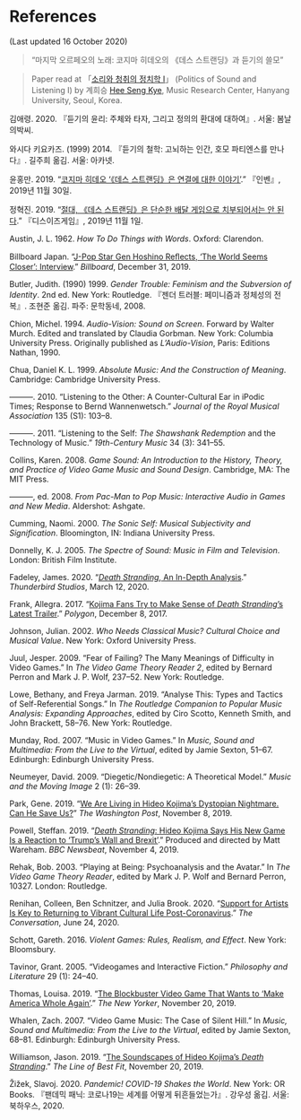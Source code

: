 # References

(Last updated 16 October 2020)

> “마지막 오르페오의 노래: 코지마 히데오의 《데스 스트랜딩》과 듣기의 쓸모”

> Paper read at 「[소리와 청취의 정치학 I](http://mrc.hanyang.ac.kr/politics-sound-listening-i/program/)」 (Politics of Sound and Listening I) by 계희승 [Hee Seng Kye](https://undoingmusicology.com), Music Research Center, Hanyang University, Seoul, Korea.

김애령. 2020. 『듣기의 윤리: 주체와 타자, 그리고 정의의 환대에 대하여』. 서울: 봄날의박씨.

와시다 키요카즈. (1999) 2014. 『듣기의 철학: 고뇌하는 인간, 호모 파티엔스를 만나다』. 길주희 옮김. 서울: 아카넷.

윤홍만. 2019. “[코지마 히데오 ‘《데스 스트랜딩》은 연결에 대한 이야기’](http://www.inven.co.kr/webzine/news/?news=230801).” 『인벤』, 2019년 11월 30일.

정혁진. 2019. “[절대, 《데스 스트랜딩》은 단순한 배달 게임으로 치부되어서는 안 된다](https://www.thisisgame.com/webzine/news/nboard/16/?n=99113).” 『디스이즈게임』, 2019년 11월 1일.

Austin, J. L. 1962. *How To Do Things with Words*. Oxford: Clarendon.

Billboard Japan. “[J-Pop Star Gen Hoshino Reﬂects, ‘The World Seems Closer’: Interview](https://www.billboard.com/index.php/articles/news/international/8547194/japan-gen-hoshino-pop-virus-tour-interview).” *Billboard*, December 31, 2019.

Butler, Judith. (1990) 1999. *Gender Trouble: Feminism and the Subversion of Identity*. 2nd ed. New York: Routledge. 『젠더 트러블: 페미니즘과 정체성의 전복』. 조현준 옮김. 파주: 문학동네, 2008.

Chion, Michel. 1994. *Audio-Vision: Sound on Screen*. Forward by Walter Murch. Edited and translated by Claudia Gorbman. New York: Columbia University Press. Originally published as *L’Audio-Vision*, Paris: Editions Nathan, 1990.

Chua, Daniel K. L. 1999. *Absolute Music: And the Construction of Meaning*. Cambridge: Cambridge University Press.

———. 2010. “Listening to the Other: A Counter-Cultural Ear in iPodic Times; Response to Bernd Wannenwetsch.” *‌Journal of the Royal Musical Association* 135 (S1): 103–8.

———. 2011. “Listening to the Self: *The Shawshank Redemption* and the Technology of Music.” *19th-Century Music* 34 (3): 341–55.

Collins, Karen. 2008. *Game Sound: An Introduction to the History, Theory, and Practice of Video Game Music and Sound Design*. Cambridge, MA: The MIT Press.

———, ed. 2008. *From Pac-Man to Pop Music: Interactive Audio in Games and New Media*. Aldershot: Ashgate.

Cumming, Naomi. 2000. *The Sonic Self: Musical Subjectivity and Signification*. Bloomington, IN: Indiana University Press.

Donnelly, K. J. 2005. *The Spectre of Sound: Music in Film and Television*. London: British Film Institute.

Fadeley, James. 2020. “[*Death Stranding*, An In-Depth Analysis](https://tbirdstudios.com/game-reviews/death-stranding-an-in-depth-analysis/).” *Thunderbird Studios*, March 12, 2020.

Frank, Allegra. 2017. “[Kojima Fans Try to Make Sense of *Death Stranding*’s Latest Trailer](https://www.polygon.com/2017/12/8/16752560/death-stranding-new-trailer-2017-theory).” *Polygon*, December 8, 2017.

Johnson, Julian. 2002. *Who Needs Classical Music? Cultural Choice and Musical Value*. New York: Oxford University Press.

Juul, Jesper. 2009. “Fear of Failing? The Many Meanings of Difficulty in Video Games.” In *The Video Game Theory Reader 2*, edited by Bernard Perron and Mark J. P. Wolf, 237–52. New York: Routledge.

Lowe, Bethany, and Freya Jarman. 2019. “Analyse This: Types and Tactics of Self-Referential Songs.” In *The Routledge Companion to Popular Music Analysis: Expanding Approaches*, edited by Ciro Scotto, Kenneth Smith, and John Brackett, 58–76. New York: Routledge.

Munday, Rod. 2007. “Music in Video Games.” In *Music, Sound and Multimedia: From the Live to the Virtual*, edited by Jamie Sexton, 51–67. Edinburgh: Edinburgh University Press.

Neumeyer, David. 2009. “Diegetic/Nondiegetic: A Theoretical Model.” *Music and the Moving Image* 2 (1): 26–39.

Park, Gene. 2019. “[We Are Living in Hideo Kojima’s Dystopian Nightmare. Can He Save Us?](https://www.washingtonpost.com/video-games/2019/11/08/we-are-living-hideo-kojimas-dystopian-nightmare-can-he-save-us/)” *The Washington Post*, November 8, 2019.

Powell, Steffan. 2019. “[*Death Stranding*: Hideo Kojima Says His New Game Is a Reaction to ‘Trump’s Wall and Brexit’](https://www.bbc.com/news/av/newsbeat-50269587).” Produced and directed by Matt Wareham. *BBC Newsbeat*, November 4, 2019.

Rehak, Bob. 2003. “Playing at Being: Psychoanalysis and the Avatar.” In *The Video Game Theory Reader*, edited by Mark J. P. Wolf and Bernard Perron, 10327. London: Routledge.

Renihan, Colleen, Ben Schnitzer, and Julia Brook. 2020. “[Support for Artists Is Key to Returning to Vibrant Cultural Life Post-Coronavirus](https://theconversation.com/support-for-artists-is-key-to-returning-to-vibrant-cultural-life-post-coronavirus-138048).” *The Conversation*, June 24, 2020.

Schott, Gareth. 2016. *Violent Games: Rules, Realism, and Effect*. New York: Bloomsbury.

Tavinor, Grant. 2005. “Videogames and Interactive Fiction.” *Philosophy and Literature* 29 (1): 24–40.

Thomas, Louisa. 2019. “[The Blockbuster Video Game That Wants to ‘Make America Whole Again’](https://www.newyorker.com/sports/sporting-scene/the-blockbuster-video-game-that-wants-to-make-america-whole-again).” *The New Yorker*, November 20, 2019.

Whalen, Zach. 2007. “Video Game Music: The Case of Silent Hill.” In *Music, Sound and Multimedia: From the Live to the Virtual*, edited by Jamie Sexton, 68–81. Edinburgh: Edinburgh University Press.

Williamson, Jason. 2019. “[The Soundscapes of Hideo Kojima’s *Death Stranding*](https://www.thelineofbestﬁt.com/features/articles/death-stranding-hideo-kojima-soundscapes).” *The Line of Best Fit*, November 20, 2019.

Žižek, Slavoj. 2020. *Pandemic! COVID-19 Shakes the World*. New York: OR Books. 『팬데믹 패닉: 코로나19는 세계를 어떻게 뒤흔들었는가』. 강우성 옮김. 서울: 북하우스, 2020.
